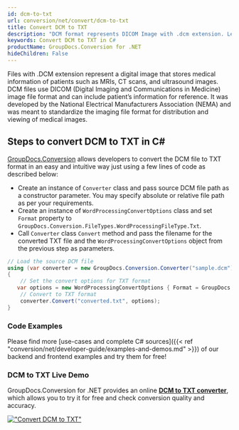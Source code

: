 ```yaml
---
id: dcm-to-txt
url: conversion/net/convert/dcm-to-txt
title: Convert DCM to TXT
description: "DCM format represents DICOM Image with .dcm extension. Learn how to convert DCM to TXT file programmatically in C# language using GroupDocs.Conversion for .NET library."
keywords: Convert DCM to TXT in C#
productName: GroupDocs.Conversion for .NET
hideChildren: False
---
```


Files with .DCM extension represent a digital image that stores medical information of patients such as MRIs, CT scans, and ultrasound images. DCM files use DICOM (Digital Imaging and Communications in Medicine) image file format and can include patient’s information for reference. It was developed by the National Electrical Manufacturers Association (NEMA) and was meant to standardize the imaging file format for distribution and viewing of medical images.

## Steps to convert DCM to TXT in C#

[GroupDocs.Conversion](https://products.groupdocs.com/conversion/net) allows developers to convert the DCM file to TXT format in an easy and intuitive way just using a few lines of code as described below:

* Create an instance of `Converter` class and pass source DCM file path as a constructor parameter. You may specify absolute or relative file path as per your requirements. 
* Create an instance of `WordProcessingConvertOptions` class and set `Format` property to `GroupDocs.Conversion.FileTypes.WordProcessingFileType.Txt`.
* Call `Converter` class `Convert` method and pass the filename for the converted TXT file and the `WordProcessingConvertOptions` object from the previous step as parameters.

```csharp
// Load the source DCM file
using (var converter = new GroupDocs.Conversion.Converter("sample.dcm"))
{
    // Set the convert options for TXT format
   var options = new WordProcessingConvertOptions { Format = GroupDocs.Conversion.FileTypes.WordProcessingFileType.Txt };
    // Convert to TXT format
    converter.Convert("converted.txt", options);
}
```

### Code Examples

Please find more [use-cases and complete C# sources]({{< ref "conversion/net/developer-guide/examples-and-demos.md" >}}) of our backend and frontend examples and try them for free!

### DCM to TXT Live Demo

GroupDocs.Conversion for .NET provides an online [**DCM to TXT converter**](https://products.groupdocs.app/conversion/dcm-to-txt), which allows you to try it for free and check conversion quality and accuracy.

[!["Convert DCM to TXT"](conversion/net/images/convert-to-txt/convert-dcm-to-txt.png)](https://products.groupdocs.app/conversion/dcm-to-txt)